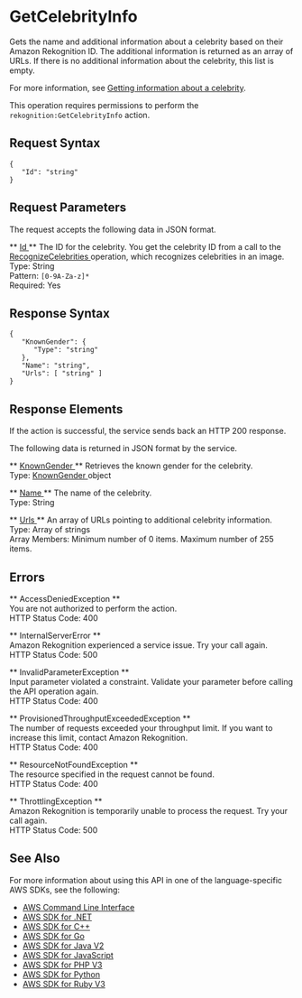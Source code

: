 # GetCelebrityInfo<a name="API_GetCelebrityInfo"></a>

Gets the name and additional information about a celebrity based on their Amazon Rekognition ID\. The additional information is returned as an array of URLs\. If there is no additional information about the celebrity, this list is empty\.

For more information, see [Getting information about a celebrity](get-celebrity-info-procedure.md)\.

This operation requires permissions to perform the `rekognition:GetCelebrityInfo` action\. 

## Request Syntax<a name="API_GetCelebrityInfo_RequestSyntax"></a>

```
{
   "Id": "string"
}
```

## Request Parameters<a name="API_GetCelebrityInfo_RequestParameters"></a>

The request accepts the following data in JSON format\.

 ** [ Id ](#API_GetCelebrityInfo_RequestSyntax) **   <a name="rekognition-GetCelebrityInfo-request-Id"></a>
The ID for the celebrity\. You get the celebrity ID from a call to the [ RecognizeCelebrities ](API_RecognizeCelebrities.md) operation, which recognizes celebrities in an image\.   
Type: String  
Pattern: `[0-9A-Za-z]*`   
Required: Yes

## Response Syntax<a name="API_GetCelebrityInfo_ResponseSyntax"></a>

```
{
   "KnownGender": { 
      "Type": "string"
   },
   "Name": "string",
   "Urls": [ "string" ]
}
```

## Response Elements<a name="API_GetCelebrityInfo_ResponseElements"></a>

If the action is successful, the service sends back an HTTP 200 response\.

The following data is returned in JSON format by the service\.

 ** [ KnownGender ](#API_GetCelebrityInfo_ResponseSyntax) **   <a name="rekognition-GetCelebrityInfo-response-KnownGender"></a>
Retrieves the known gender for the celebrity\.  
Type: [ KnownGender ](API_KnownGender.md) object

 ** [ Name ](#API_GetCelebrityInfo_ResponseSyntax) **   <a name="rekognition-GetCelebrityInfo-response-Name"></a>
The name of the celebrity\.  
Type: String

 ** [ Urls ](#API_GetCelebrityInfo_ResponseSyntax) **   <a name="rekognition-GetCelebrityInfo-response-Urls"></a>
An array of URLs pointing to additional celebrity information\.   
Type: Array of strings  
Array Members: Minimum number of 0 items\. Maximum number of 255 items\.

## Errors<a name="API_GetCelebrityInfo_Errors"></a>

 ** AccessDeniedException **   
You are not authorized to perform the action\.  
HTTP Status Code: 400

 ** InternalServerError **   
Amazon Rekognition experienced a service issue\. Try your call again\.  
HTTP Status Code: 500

 ** InvalidParameterException **   
Input parameter violated a constraint\. Validate your parameter before calling the API operation again\.  
HTTP Status Code: 400

 ** ProvisionedThroughputExceededException **   
The number of requests exceeded your throughput limit\. If you want to increase this limit, contact Amazon Rekognition\.  
HTTP Status Code: 400

 ** ResourceNotFoundException **   
The resource specified in the request cannot be found\.  
HTTP Status Code: 400

 ** ThrottlingException **   
Amazon Rekognition is temporarily unable to process the request\. Try your call again\.  
HTTP Status Code: 500

## See Also<a name="API_GetCelebrityInfo_SeeAlso"></a>

For more information about using this API in one of the language\-specific AWS SDKs, see the following:
+  [ AWS Command Line Interface](https://docs.aws.amazon.com/goto/aws-cli/rekognition-2016-06-27/GetCelebrityInfo) 
+  [ AWS SDK for \.NET](https://docs.aws.amazon.com/goto/DotNetSDKV3/rekognition-2016-06-27/GetCelebrityInfo) 
+  [ AWS SDK for C\+\+](https://docs.aws.amazon.com/goto/SdkForCpp/rekognition-2016-06-27/GetCelebrityInfo) 
+  [ AWS SDK for Go](https://docs.aws.amazon.com/goto/SdkForGoV1/rekognition-2016-06-27/GetCelebrityInfo) 
+  [ AWS SDK for Java V2](https://docs.aws.amazon.com/goto/SdkForJavaV2/rekognition-2016-06-27/GetCelebrityInfo) 
+  [ AWS SDK for JavaScript](https://docs.aws.amazon.com/goto/AWSJavaScriptSDK/rekognition-2016-06-27/GetCelebrityInfo) 
+  [ AWS SDK for PHP V3](https://docs.aws.amazon.com/goto/SdkForPHPV3/rekognition-2016-06-27/GetCelebrityInfo) 
+  [ AWS SDK for Python](https://docs.aws.amazon.com/goto/boto3/rekognition-2016-06-27/GetCelebrityInfo) 
+  [ AWS SDK for Ruby V3](https://docs.aws.amazon.com/goto/SdkForRubyV3/rekognition-2016-06-27/GetCelebrityInfo) 